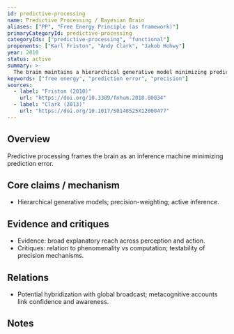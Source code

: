 ```yaml
---
id: predictive-processing
name: Predictive Processing / Bayesian Brain
aliases: ["PP", "Free Energy Principle (as framework)"]
primaryCategoryId: predictive-processing
categoryIds: ["predictive-processing", "functional"]
proponents: ["Karl Friston", "Andy Clark", "Jakob Hohwy"]
year: 2010
status: active
summary: >-
  The brain maintains a hierarchical generative model minimizing prediction error/free energy; consciousness relates to precision-weighting and global inference dynamics.
keywords: ["free energy", "prediction error", "precision"]
sources:
  - label: "Friston (2010)"
    url: "https://doi.org/10.3389/fnhum.2010.00034"
  - label: "Clark (2013)"
    url: "https://doi.org/10.1017/S0140525X12000477"
---
```


## Overview
Predictive processing frames the brain as an inference machine minimizing prediction error.

## Core claims / mechanism
- Hierarchical generative models; precision-weighting; active inference.

## Evidence and critiques
- Evidence: broad explanatory reach across perception and action.
- Critiques: relation to phenomenality vs computation; testability of precision mechanisms.

## Relations
- Potential hybridization with global broadcast; metacognitive accounts link confidence and awareness.

## Notes

